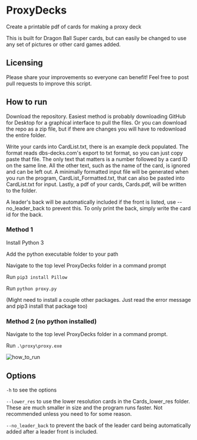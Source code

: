 # ProxyDecks
Create a printable pdf of cards for making a proxy deck

This is built for Dragon Ball Super cards, but can easily be changed to use any set of pictures or other card games added. 

## Licensing

Please share your improvements so everyone can benefit! Feel free to post pull requests to improve this script.

## How to run

Download the repository. Easiest method is probably downloading GitHub for Desktop for a graphical interface to pull the files. Or you can download the repo as a zip file, but if there are changes you will have to redownload the entire folder.

Write your cards into CardList.txt, there is an example deck populated. The format reads dbs-decks.com's export to txt format, so you can just copy paste that file. The only text that matters is a number followed by a card ID on the same line. All the other text, such as the name of the card, is ignored and can be left out. A minimally formatted input file will be generated when you run the program, CardList_Formatted.txt, that can also be pasted into CardList.txt for input. Lastly, a pdf of your cards, Cards.pdf, will be written to the folder.

A leader's back will be automatically included if the front is listed, use --no_leader_back to prevent this. To only print the back, simply write the card id for the back. 

### Method 1

Install Python 3

Add the python executable folder to your path

Navigate to the top level ProxyDecks folder in a command prompt

Run `pip3 install Pillow`

Run `python proxy.py`

(Might need to install a couple other packages. Just read the error message and pip3 install that package too)

### Method 2 (no python installed)

Navigate to the top level ProxyDecks folder in a command prompt.

Run `.\proxy\proxy.exe`

![how_to_run](how_to_run.gif)

## Options

`-h` to see the options

`--lower_res` to use the lower resolution cards in the Cards_lower_res folder. These are much smaller in size and the program runs faster. Not recommended unless you need to for some reason.

`--no_leader_back` to prevent the back of the leader card being automatically added after a leader front is included. 
